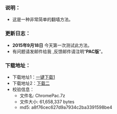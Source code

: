 <h3>
<a id="user-content-说明" class="anchor" href="#%E8%AF%B4%E6%98%8E" aria-hidden="true"><span class="octicon octicon-link"></span></a>说明：</h3>

<ul>
<li>这是一种非常简单的翻墙方法。</li>
</ul>

<h3>
<a id="user-content-更新日志" class="anchor" href="#%E6%9B%B4%E6%96%B0%E6%97%A5%E5%BF%97" aria-hidden="true"><span class="octicon octicon-link"></span></a>更新日志：</h3>

<ul>
<li>
<strong>2015年9月18日</strong> 今天第一次测试此方法。</li>
<li>有问题请发邮件给我 ,反馈邮件请注明“<strong>PAC版</strong>”。</li>
</ul>

<h3>
<a id="user-content-下载地址" class="anchor" href="#%E4%B8%8B%E8%BD%BD%E5%9C%B0%E5%9D%80" aria-hidden="true"><span class="octicon octicon-link"></span></a>下载地址：</h3>

<ul>
<li>下载地址1：<a href="http://ddddd.freedns.space/ChromePac.7z">一键下载1</a></li>
<li>下载地址2：<a href="https://copy.com/vjyKKmtw9YjFPt0U">下载二</a>
</li>
<li>校验信息：

<ul>
<li>文件名: ChromePac.7z</li>
<li>文件大小: 61,658,337 bytes</li>
<li>md5: a8f76cec627d9a7934c2ba3391598be4</li>
</ul>
</li>
</ul>
</li>